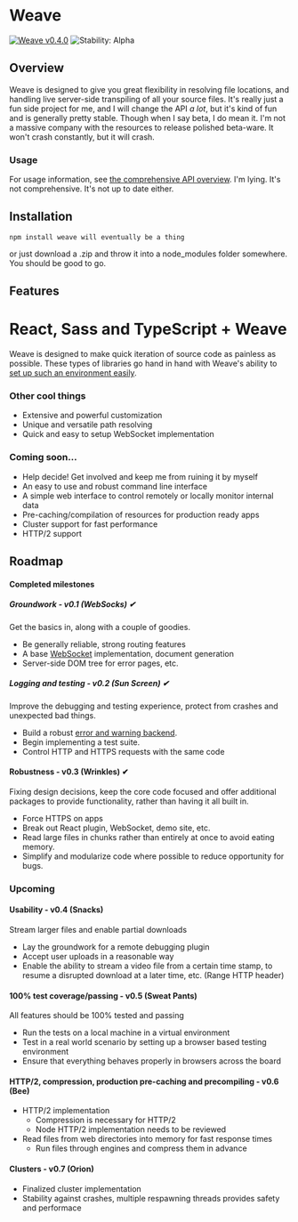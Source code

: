 # Weave
[![Weave v0.4.0](https://img.shields.io/badge/weave-v0.4.0-446bdf.svg)](https://www.npmjs.com/package/weave)
![Stability: Alpha](https://img.shields.io/badge/stability-beta-69b0ba.svg)
<!--[![Travis](https://img.shields.io/travis/partheseas/weave.svg?label=linux)](https://travis-ci.org/weave-js/weave)
[![AppVeyor](https://img.shields.io/appveyor/ci/partheseas/weave.svg?label=windows)](https://ci.appveyor.com/project/partheseas/weave)-->

## Overview
Weave is designed to give you great flexibility in resolving file locations, and
handling live server-side transpiling of all your source files.
It's really just a fun side project for me, and I will change the API *a lot*,
but it's kind of fun and is generally pretty stable. Though when I say beta, I do
mean it. I'm not a massive company with the resources to release polished beta-ware.
It won't crash constantly, but it will crash.

### Usage
For usage information, see [the comprehensive API overview](/documents/readme.md).
I'm lying. It's not comprehensive. It's not up to date either.

## Installation
```Shell
npm install weave will eventually be a thing
```
or just download a .zip and throw it into a node_modules folder somewhere. You should be good to go.

## Features
# React, Sass and TypeScript + Weave
Weave is designed to make quick iteration of source code as painless as possible.
These types of libraries go hand in hand with Weave's ability to [set up such an environment easily](/documents/react.md).

### Other cool things
- Extensive and powerful customization
- Unique and versatile path resolving
- Quick and easy to setup WebSocket implementation

### Coming soon...
- Help decide! Get involved and keep me from ruining it by myself
- An easy to use and robust command line interface
- A simple web interface to control remotely or locally monitor internal data
- Pre-caching/compilation of resources for production ready apps
- Cluster support for fast performance
- HTTP/2 support

## Roadmap

#### Completed milestones
##### Groundwork - v0.1 (WebSocks) ✔
Get the basics in, along with a couple of goodies.
- Be generally reliable, strong routing features
- A base [WebSocket](https://github.com/weave-js/weave-plugin-websocket) implementation, document generation
- Server-side DOM tree for error pages, etc.

##### Logging and testing - v0.2 (Sun Screen) ✔
Improve the debugging and testing experience, protect from crashes and unexpected
bad things.
- Build a robust [error and warning backend](https://github.com/partheseas/gardens).
- Begin implementing a test suite.
- Control HTTP and HTTPS requests with the same code

#### Robustness - v0.3 (Wrinkles) ✔
Fixing design decisions, keep the core code focused and offer additional packages
to provide functionality, rather than having it all built in.
- Force HTTPS on apps
- Break out React plugin, WebSocket, demo site, etc.
- Read large files in chunks rather than entirely at once to avoid eating memory.
- Simplify and modularize code where possible to reduce opportunity for bugs.

### Upcoming
#### Usability - v0.4 (Snacks)
Stream larger files and enable partial downloads
- Lay the groundwork for a remote debugging plugin
- Accept user uploads in a reasonable way
- Enable the ability to stream a video file from a certain time stamp, to resume
a disrupted download at a later time, etc. (Range HTTP header)

#### 100% test coverage/passing - v0.5 (Sweat Pants)
All features should be 100% tested and passing
- Run the tests on a local machine in a virtual environment
- Test in a real world scenario by setting up a browser based testing environment
- Ensure that everything behaves properly in browsers across the board

#### HTTP/2, compression, production pre-caching and precompiling - v0.6 (Bee)
- HTTP/2 implementation
  - Compression is necessary for HTTP/2
  - Node HTTP/2 implementation needs to be reviewed
- Read files from web directories into memory for fast response times
  - Run files through engines and compress them in advance

#### Clusters - v0.7 (Orion)
- Finalized cluster implementation
- Stability against crashes, multiple respawning threads provides safety and performace
